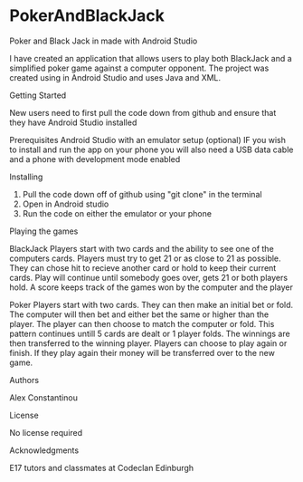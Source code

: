 # PokerAndBlackJack
Poker and Black Jack in made with Android Studio

I have created an application that allows users to play both BlackJack and a simplified poker game against a computer opponent. The project was created using in Android Studio and uses Java and XML.

Getting Started

New users need to first pull the code down from github and ensure that they have Android Studio installed

Prerequisites
Android Studio with an emulator setup
(optional) IF you wish to install and run the app on your phone you will also need a USB data cable and a phone with development mode enabled

Installing
1. Pull the code down off of github using "git clone" in the terminal
2. Open in Android studio
3. Run the code on either the emulator or your phone

Playing the games

BlackJack
Players start with two cards and the ability to see one of the computers cards. Players must try to get 21 or as close to 21 as possible. They can chose hit to recieve another card or hold to keep their current cards. Play will continue until somebody goes over, gets 21 or both players hold. A score keeps track of the games won by the computer and the player

Poker
Players start with two cards. They can then make an initial bet or fold. The computer will then bet and either bet the same or higher than the player. The player can then choose to match the computer or fold. This pattern continues untill 5 cards are dealt or 1 player folds. The winnings are then transferred to the winning player. Players can choose to play again or finish. If they play again their money will be transferred over to the new game.

Authors

Alex Constantinou

License

No license required

Acknowledgments

E17 tutors and classmates at Codeclan Edinburgh
